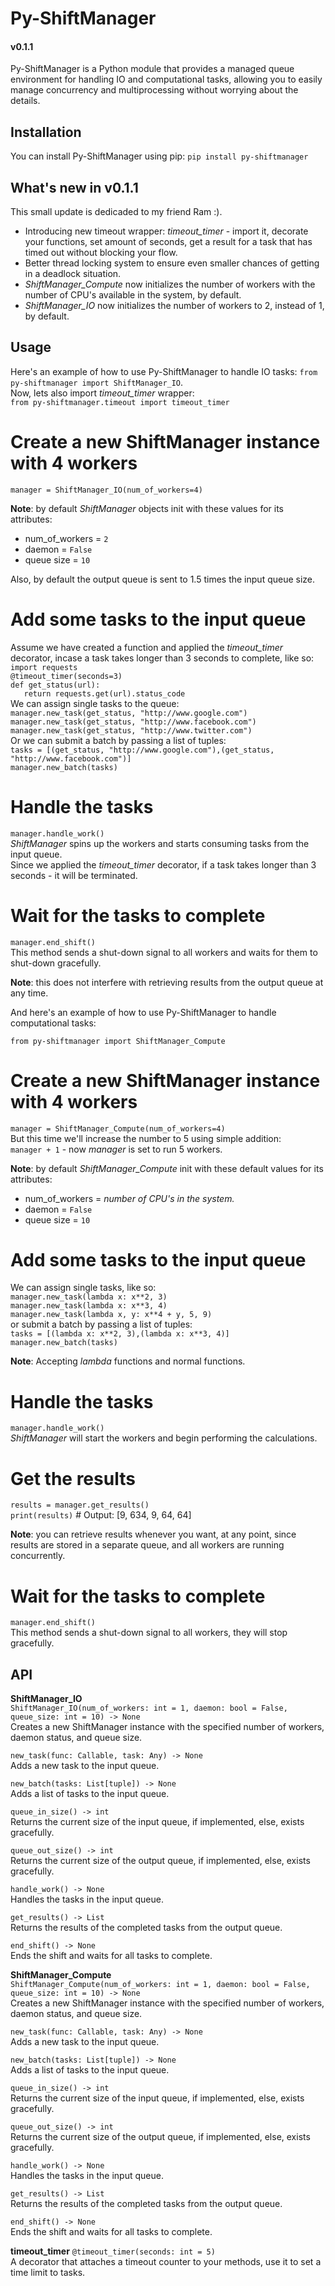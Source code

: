 # Py-ShiftManager
#### v0.1.1

Py-ShiftManager is a Python module that provides a managed queue environment for handling IO and computational tasks, allowing you to easily manage concurrency and multiprocessing without worrying about the details.

## Installation
You can install Py-ShiftManager using pip:
`pip install py-shiftmanager`

## What's new in v0.1.1
This small update is dedicaded to my friend Ram :).
* Introducing new timeout wrapper: *timeout_timer* - import it, decorate your functions, set amount of seconds, get a result for a task that has timed out without blocking your flow. 
* Better thread locking system to ensure even smaller chances of getting in a deadlock situation.  
* *ShiftManager_Compute* now initializes the number of workers with the number of CPU's available in the system, by default.  
* *ShiftManager_IO* now initializes the number of workers to 2, instead of 1, by default.  

## Usage
Here's an example of how to use Py-ShiftManager to handle IO tasks:
`from py-shiftmanager import ShiftManager_IO`.  
Now, lets also import *timeout_timer* wrapper:  
`from py-shiftmanager.timeout import timeout_timer`

# Create a new ShiftManager instance with 4 workers
`manager = ShiftManager_IO(num_of_workers=4)`  

**Note**: by default *ShiftManager* objects init with these values for its attributes:
* num_of_workers = `2`
* daemon = `False`
* queue size = `10`    

Also, by default the output queue is sent to 1.5 times the input queue size.
  
# Add some tasks to the input queue
Assume we have created a function and applied the *timeout_timer* decorator, incase a task takes longer than 3 seconds to complete, like so:  
`import requests`  
`@timeout_timer(seconds=3)`  
`def get_status(url):`  
`   return requests.get(url).status_code`  
We can assign single tasks to the queue:  
`manager.new_task(get_status, "http://www.google.com")`  
`manager.new_task(get_status, "http://www.facebook.com")`  
`manager.new_task(get_status, "http://www.twitter.com")`   
Or we can submit a batch by passing a list of tuples:  
`tasks = [(get_status, "http://www.google.com"),(get_status, "http://www.facebook.com")]`  
`manager.new_batch(tasks)`

# Handle the tasks
`manager.handle_work()`  
*ShiftManager* spins up the workers and starts consuming tasks from the input queue.  
Since we applied the *timeout_timer* decorator, if a task takes longer than 3 seconds - it will be terminated.  

# Wait for the tasks to complete
`manager.end_shift()`  
This method sends a shut-down signal to all workers and waits for them to shut-down gracefully.

**Note**: this does not interfere with retrieving results from the output queue at any time.


And here's an example of how to use Py-ShiftManager to handle computational tasks:

`from py-shiftmanager import ShiftManager_Compute`  

# Create a new ShiftManager instance with 4 workers
`manager = ShiftManager_Compute(num_of_workers=4)`  
But this time we'll increase the number to 5 using simple addition:  
`manager + 1` - now *manager* is set to run 5 workers.

**Note**: by default *ShiftManager_Compute* init with these default values for its attributes:  
* num_of_workers = *number of CPU's in the system.*
* daemon = `False`
* queue size = `10`

# Add some tasks to the input queue
We can assign single tasks, like so:  
`manager.new_task(lambda x: x**2, 3)`  
`manager.new_task(lambda x: x**3, 4)`  
`manager.new_task(lambda x, y: x**4 + y, 5, 9)`  
or submit a batch by passing a list of tuples:  
`tasks = [(lambda x: x**2, 3),(lambda x: x**3, 4)]`
`manager.new_batch(tasks)`

**Note**: Accepting *lambda* functions and normal functions.

# Handle the tasks
`manager.handle_work()`  
*ShiftManager* will start the workers and begin performing the calculations.

# Get the results
`results = manager.get_results()`  
`print(results)` # Output: [9, 634, 9, 64, 64]

**Note**: you can retrieve results whenever you want, at any point, since results are stored in a separate queue, and all workers are running concurrently.

# Wait for the tasks to complete
`manager.end_shift()`  
This method sends a shut-down signal to all workers, they will stop gracefully.

## API

**ShiftManager_IO**  
`ShiftManager_IO(num_of_workers: int = 1, daemon: bool = False, queue_size: int = 10) -> None`  
Creates a new ShiftManager instance with the specified number of workers, daemon status, and queue size.

`new_task(func: Callable, task: Any) -> None`  
Adds a new task to the input queue.

`new_batch(tasks: List[tuple]) -> None`  
Adds a list of tasks to the input queue.

`queue_in_size() -> int`  
Returns the current size of the input queue, if implemented, else, exists gracefully.

`queue_out_size() -> int`  
Returns the current size of the output queue, if implemented, else, exists gracefully.

`handle_work() -> None`  
Handles the tasks in the input queue.

`get_results() -> List`  
Returns the results of the completed tasks from the output queue.

`end_shift() -> None`  
Ends the shift and waits for all tasks to complete.

**ShiftManager_Compute**  
`ShiftManager_Compute(num_of_workers: int = 1, daemon: bool = False, queue_size: int = 10) -> None`  
Creates a new ShiftManager instance with the specified number of workers, daemon status, and queue size.

`new_task(func: Callable, task: Any) -> None`  
Adds a new task to the input queue.

`new_batch(tasks: List[tuple]) -> None`  
Adds a list of tasks to the input queue.

`queue_in_size() -> int`  
Returns the current size of the input queue, if implemented, else, exists gracefully.

`queue_out_size() -> int`  
Returns the current size of the output queue, if implemented, else, exists gracefully.

`handle_work() -> None`  
Handles the tasks in the input queue.

`get_results() -> List`  
Returns the results of the completed tasks from the output queue.

`end_shift() -> None`  
Ends the shift and waits for all tasks to complete.  

**timeout_timer**
`@timeout_timer(seconds: int = 5)`  
A decorator that attaches a timeout counter to your methods, use it to set a time limit to tasks.
